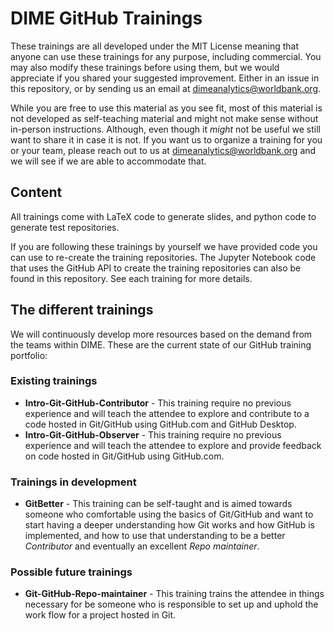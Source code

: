 # DIME GitHub Trainings

These trainings are all developed under the MIT License meaning that anyone can use these trainings for any purpose, including commercial. You may also modify these trainings before using them, but we would appreciate if you shared your suggested improvement. Either in an issue in this repository, or by sending us an email at dimeanalytics@worldbank.org.

While you are free to use this material as you see fit, most of this material is not developed as self-teaching material and might not make sense without in-person instructions. Although, even though it *might* not be useful we still want to share it in case it is not. If you want us to organize a training for you or your team, please reach out to us at dimeanalytics@worldbank.org and we will see if we are able to accommodate that.

## Content

All trainings come with LaTeX code to generate slides, and python code to generate test repositories.

If you are following these trainings by yourself we have provided code you can use to re-create the training repositories. The Jupyter Notebook code that uses the GitHub API to create the training repositories can also be found in this repository. See each training for more details.

## The different trainings

We will continuously develop more resources based on the demand from the teams within DIME. These are the current state of our GitHub training portfolio:

### Existing trainings
* **Intro-Git-GitHub-Contributor** - This training require no previous experience and will teach the attendee to explore and contribute to a code hosted in Git/GitHub using GitHub.com and GitHub Desktop.
* **Intro-Git-GitHub-Observer** - This training require no previous experience and will teach the attendee to explore and provide feedback on code hosted in Git/GitHub using GitHub.com.

### Trainings in development

* **GitBetter** - This training can be self-taught and is aimed towards someone who comfortable using the basics of Git/GitHub and want to start having a deeper understanding how Git works and how GitHub is implemented, and how to use that understanding to be a better *Contributor* and eventually an excellent *Repo maintainer*.

### Possible future trainings

* **Git-GitHub-Repo-maintainer** - This training trains the attendee in things necessary for be someone who is responsible to set up and uphold the work flow for a project hosted in Git.
